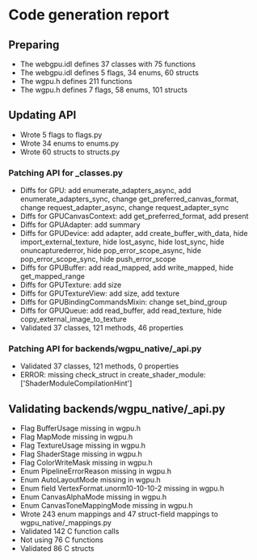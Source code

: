 # Code generation report
## Preparing
* The webgpu.idl defines 37 classes with 75 functions
* The webgpu.idl defines 5 flags, 34 enums, 60 structs
* The wgpu.h defines 211 functions
* The wgpu.h defines 7 flags, 58 enums, 101 structs
## Updating API
* Wrote 5 flags to flags.py
* Wrote 34 enums to enums.py
* Wrote 60 structs to structs.py
### Patching API for _classes.py
* Diffs for GPU: add enumerate_adapters_async, add enumerate_adapters_sync, change get_preferred_canvas_format, change request_adapter_async, change request_adapter_sync
* Diffs for GPUCanvasContext: add get_preferred_format, add present
* Diffs for GPUAdapter: add summary
* Diffs for GPUDevice: add adapter, add create_buffer_with_data, hide import_external_texture, hide lost_async, hide lost_sync, hide onuncapturederror, hide pop_error_scope_async, hide pop_error_scope_sync, hide push_error_scope
* Diffs for GPUBuffer: add read_mapped, add write_mapped, hide get_mapped_range
* Diffs for GPUTexture: add size
* Diffs for GPUTextureView: add size, add texture
* Diffs for GPUBindingCommandsMixin: change set_bind_group
* Diffs for GPUQueue: add read_buffer, add read_texture, hide copy_external_image_to_texture
* Validated 37 classes, 121 methods, 46 properties
### Patching API for backends/wgpu_native/_api.py
* Validated 37 classes, 121 methods, 0 properties
* ERROR: missing check_struct in create_shader_module: ['ShaderModuleCompilationHint']
## Validating backends/wgpu_native/_api.py
* Flag BufferUsage missing in wgpu.h
* Flag MapMode missing in wgpu.h
* Flag TextureUsage missing in wgpu.h
* Flag ShaderStage missing in wgpu.h
* Flag ColorWriteMask missing in wgpu.h
* Enum PipelineErrorReason missing in wgpu.h
* Enum AutoLayoutMode missing in wgpu.h
* Enum field VertexFormat.unorm10-10-10-2 missing in wgpu.h
* Enum CanvasAlphaMode missing in wgpu.h
* Enum CanvasToneMappingMode missing in wgpu.h
* Wrote 243 enum mappings and 47 struct-field mappings to wgpu_native/_mappings.py
* Validated 142 C function calls
* Not using 76 C functions
* Validated 86 C structs
